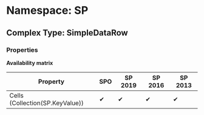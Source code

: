 # Namespace: SP

## Complex Type: SimpleDataRow

### Properties

**Availability matrix**

Property | SPO | SP 2019 | SP 2016 | SP 2013
----------|-----|---------|---------|--------
Cells (Collection(SP.KeyValue)) | ✔ | ✔ | ✔ | ✔
